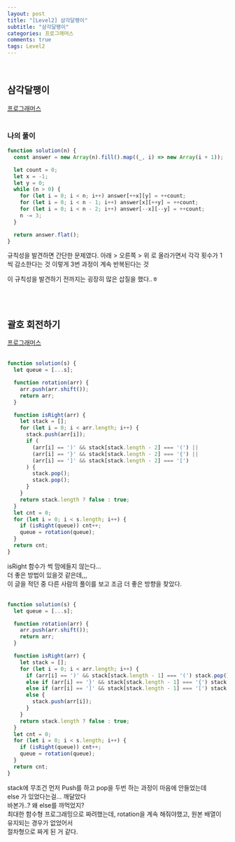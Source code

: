 ```yaml
---
layout: post
title: "[Level2] 삼각달팽이"
subtitle: "삼각달팽이"
categories: 프로그래머스
comments: true
tags: Level2
---
```



<br>

## 삼각달팽이

[프로그래머스](https://programmers.co.kr/learn/courses/30/lessons/68645) <br><br>

### 나의 풀이
```js
function solution(n) {
  const answer = new Array(n).fill().map((_, i) => new Array(i + 1));

  let count = 0;
  let x = -1;
  let y = 0;
  while (n > 0) {
    for (let i = 0; i < n; i++) answer[++x][y] = ++count;
    for (let i = 0; i < n - 1; i++) answer[x][++y] = ++count;
    for (let i = 0; i < n - 2; i++) answer[--x][--y] = ++count;
    n -= 3;
  }

  return answer.flat();
}
```

규칙성을 발견하면 간단한 문제였다.
아래 > 오른쪽 > 위 로 올라가면서 각각 횟수가 1씩 감소한다는 것
이렇게 3번 과정이 계속 반복된다는 것

이 규칙성을 발견하기 전까지는 굉장히 많은 삽질을 했다..ㅎ

<br><br>

## 괄호 회전하기

[프로그래머스](https://programmers.co.kr/learn/courses/30/lessons/76502) <br><br>

```js
function solution(s) {
  let queue = [...s];

  function rotation(arr) {
    arr.push(arr.shift());
    return arr;
  }

  function isRight(arr) {
    let stack = [];
    for (let i = 0; i < arr.length; i++) {
      stack.push(arr[i]);
      if (
        (arr[i] == ')' && stack[stack.length - 2] === '(') ||
        (arr[i] == '}' && stack[stack.length - 2] === '{') ||
        (arr[i] == ']' && stack[stack.length - 2] === '[')
      ) {
        stack.pop();
        stack.pop();
      }
    }
    return stack.length ? false : true;
  }
  let cnt = 0;
  for (let i = 0; i < s.length; i++) {
    if (isRight(queue)) cnt++;
    queue = rotation(queue);
  }
  return cnt;
}
```

isRight 함수가 썩 맘에들지 않는다...<br>
더 좋은 방법이 있을것 같은데,,, <br>
이 글을 적던 중 다른 사람의 풀이를 보고 조금 더 좋은 방향을 찾았다.<br><br>

```js
function solution(s) {
  let queue = [...s];

  function rotation(arr) {
    arr.push(arr.shift());
    return arr;
  }

  function isRight(arr) {
    let stack = [];
    for (let i = 0; i < arr.length; i++) {
      if (arr[i] == ')' && stack[stack.length - 1] === '(') stack.pop();
      else if (arr[i] == '}' && stack[stack.length - 1] === '{') stack.pop();
      else if (arr[i] == ']' && stack[stack.length - 1] === '[') stack.pop();
      else {
        stack.push(arr[i]);
      }
    }
    return stack.length ? false : true;
  }
  let cnt = 0;
  for (let i = 0; i < s.length; i++) {
    if (isRight(queue)) cnt++;
    queue = rotation(queue);
  }
  return cnt;
}
````

stack에 무조건 먼저 Push를 하고 pop을 두번 하는 과정이 마음에 안들었는데<br>
else 가 있었다는걸... 깨달았다<br>
바본가..? 왜 else를 까먹었지?<br>
최대한 함수형 프로그래밍으로 짜려했는데, rotation을 계속 해줘야했고, 원본 배열이 유지되는 경우가 없었어서<br>
절차형으로 짜게 된 거 같다.<br>